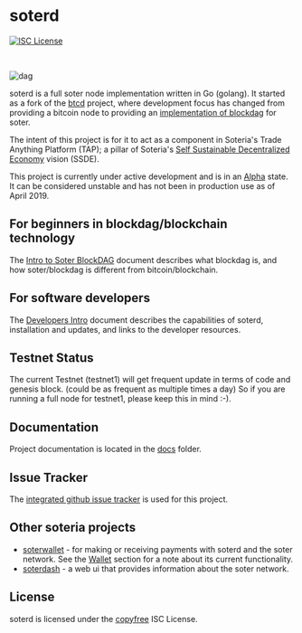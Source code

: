 soterd
====



[![ISC License](http://img.shields.io/badge/license-ISC-blue.svg)](http://copyfree.org)

<br>

![dag](docs/images/dag_small.svg)

soterd is a full soter node implementation written in Go (golang). It started as a fork of the [btcd](https://github.com/btcsuite/btcd) project, where development focus has changed from providing a bitcoin node to providing an [implementation of blockdag](docs/intro_to_blockdag.md) for soter.

The intent of this project is for it to act as a component in Soteria's Trade Anything Platform (TAP); a pillar of Soteria's [Self Sustainable Decentralized Economy](https://www.ssde.io/) vision (SSDE).

This project is currently under active development and is in an [Alpha](https://en.wikipedia.org/wiki/Software_release_life_cycle#Alpha) state. It can be considered unstable and has not been in production use as of April 2019.


## For beginners in blockdag/blockchain technology

The [Intro to Soter BlockDAG](docs/intro_to_blockdag.md) document describes what blockdag is, and how soter/blockdag is different from bitcoin/blockchain.


## For software developers

The [Developers Intro](docs/developers_intro.md) document describes the capabilities of soterd, installation and updates, and links to the developer resources. 


## Testnet Status

The current Testnet (testnet1) will get frequent update in terms of code and genesis block. (could be as frequent as multiple times a day) So if you are running a full node for testnet1, please keep this in mind :-).


## Documentation

Project documentation is located in the [docs](docs/README.md) folder.


## Issue Tracker

The [integrated github issue tracker](https://github.com/soteria-dag/soterd/issues) is used for this project. 


## Other soteria projects

* [soterwallet](https://github.com/soteria-dag/soterwallet) - for making or receiving payments with soterd and the soter network. See the [Wallet](docs/README.md#Wallet) section for a note about its current functionality.
* [soterdash](https://github.com/soteria-dag/soterdash) - a web ui that provides information about the soter network.


## License

soterd is licensed under the [copyfree](http://copyfree.org) ISC License.
